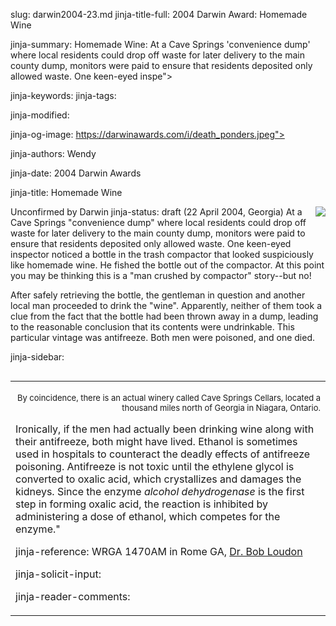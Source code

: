 slug: darwin2004-23.md
jinja-title-full: 2004 Darwin Award: Homemade Wine

jinja-summary: Homemade Wine: At a Cave Springs 'convenience dump' where local residents could drop off waste for later delivery to the main county dump, monitors were paid to ensure that residents deposited only allowed waste. One keen-eyed inspe">

jinja-keywords:
jinja-tags:

jinja-modified:

jinja-og-image: https://darwinawards.com/i/death_ponders.jpeg">

jinja-authors: Wendy

jinja-date: 2004 Darwin Awards


jinja-title: Homemade Wine

Unconfirmed by Darwin
jinja-status: draft
<IMG src="/i/icon/grapes.gif" align="right">(22 April 2004, Georgia) At a
Cave Springs "convenience dump" where local residents could drop off waste
for later delivery to the main county dump, monitors were paid to ensure
that residents deposited only allowed waste. One keen-eyed inspector
noticed a bottle in the trash compactor that looked suspiciously like
homemade wine. He fished the bottle out of the compactor. At this point you
may be thinking this is a "man crushed by compactor" story--but no!

After safely retrieving the bottle, the gentleman in question and another
local man proceeded to drink the "wine". Apparently, neither of them took
a clue from the fact that the bottle had been thrown away in a dump,
leading to the reasonable conclusion that its contents were undrinkable.
This particular vintage was antifreeze.	 Both men were poisoned, and one
died.

jinja-sidebar: <TABLE width="100" border="0" align="right" cellspacing="3" cellpadding="6" background="/i/bgtable.gif">
<TR>
<TD>

<P align="right"><FONT size="-1">By coincidence, there is an actual
winery called Cave Springs Cellars, located a thousand miles north of
Georgia in Niagara, Ontario.</FONT></P>


Ironically, if the men had actually been drinking wine along with their
antifreeze, both might have lived. Ethanol is sometimes used in hospitals
to counteract the deadly effects of antifreeze poisoning. Antifreeze is
not toxic until the ethylene glycol is converted to oxalic acid, which
crystallizes and damages the kidneys. Since the enzyme <I>alcohol
dehydrogenase</I> is the first step in forming oxalic acid, the reaction is
inhibited by administering a dose of ethanol, which competes for the
enzyme."</FONT></P>
<P align=center>
<!--#include virtual="/inc/votebar_viewvoteonly" -->

jinja-reference: WRGA 1470AM in Rome GA, <A href="http://neurobio.drexel.edu/GalloWeb/loudon_enzymes.htm" target="_top">Dr. Bob Loudon</A>

jinja-solicit-input:

jinja-reader-comments:



<!--#include file=nav_2004.html -->


